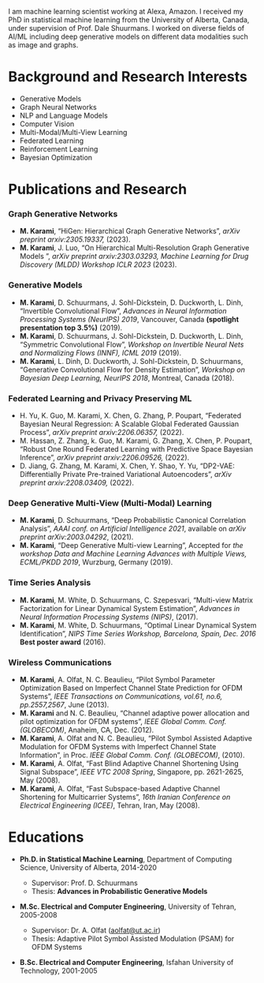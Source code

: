 I am machine learning scientist working at Alexa, Amazon. 
I received my PhD in statistical machine learning from the University of Alberta, Canada, under supervision of Prof. Dale Shuurmans.
I worked on diverse fields of AI/ML including deep generative models on different data modalities such as image and graphs.

# Background and Research Interests

- Generative Models 
- Graph Neural Networks   
- NLP and Language Models
- Computer Vision
- Multi-Modal/Multi-View Learning 
- Federated Learning
- Reinforcement Learning
- Bayesian Optimization

<!-- | Generative Models    | NLP and Sequence Modeling |
| -------- | ------- |
| Graph Neural Networks | Representation Learning  |
| Probabilistic Deep Learning | Federated Learning |
| Computer Vision | Reinforcement Learning|
| Multi-Modal/Multi-View Learning | Bayesian Optimization| -->

# Publications and Research
### Graph Generative Networks
- **M. Karami**, “HiGen: Hierarchical Graph Generative Networks”, *arXiv preprint arxiv:2305.19337,* (2023).
- **M. Karami**, J. Luo, “On Hierarchical Multi-Resolution Graph Generative Models ”, *arXiv preprint arxiv:2303.03293,
Machine Learning for Drug Discovery (MLDD) Workshop ICLR 2023* (2023).

### Generative Models
- **M. Karami**, D. Schuurmans, J. Sohl-Dickstein, D. Duckworth, L. Dinh, “Invertible Convolutional Flow”, *Advances in Neural Information Processing Systems (NeurIPS) 2019*, Vancouver, Canada **(spotlight presentation top 3.5%)** (2019).
- **M. Karami**, D. Schuurmans, J. Sohl-Dickstein, D. Duckworth, L. Dinh, “Symmetric Convolutional Flow”,
*Workshop on Invertible Neural Nets and Normalizing Flows (INNF), ICML 2019* (2019).
- **M. Karami**, L. Dinh, D. Duckworth, J. Sohl-Dickstein, D. Schuurmans, “Generative Convolutional Flow for
Density Estimation”, *Workshop on Bayesian Deep Learning, NeurIPS 2018*, Montreal, Canada (2018).

### Federated Learning and Privacy Preserving ML
- H. Yu, K. Guo, M. Karami, X. Chen, G. Zhang, P. Poupart, “Federated Bayesian Neural Regression: A
Scalable Global Federated Gaussian Process”, *arXiv preprint arxiv:2206.06357,* (2022).
- M. Hassan, Z. Zhang, k. Guo, M. Karami, G. Zhang, X. Chen, P. Poupart, “Robust One Round Federated
Learning with Predictive Space Bayesian Inference”, *arXiv preprint arxiv:2206.09526,* (2022).
- D. Jiang, G. Zhang, M. Karami, X. Chen, Y. Shao, Y. Yu, “DP2-VAE: Differentially Private Pre-trained
Variational Autoencoders”, *arXiv preprint arxiv:2208.03409,* (2022).

### Deep Generative Multi-View (Multi-Modal) Learning
- **M. Karami**, D. Schuurmans, “Deep Probabilistic Canonical Correlation Analysis”, *AAAI
conf. on Artificial Intelligence 2021*, available on *arXiv preprint arXiv:2003.04292*, (2021).
- **M. Karami**, “Deep Generative Multi-view Learning”, Accepted for *the workshop Data and Machine Learning
Advances with Multiple Views, ECML/PKDD 2019*, Wurzburg, Germany (2019).

### Time Series Analysis
- **M. Karami**, M. White, D. Schuurmans, C. Szepesvari, “Multi-view Matrix Factorization for Linear Dynamical
System Estimation”, *Advances in Neural Information Processing Systems (NIPS)*, (2017).
- **M. Karami**, M. White, D. Schuurmans, “Optimal Linear Dynamical System Identification”, *NIPS Time
Series Workshop, Barcelona, Spain, Dec. 2016* **Best poster award** (2016).

### Wireless Communications
- **M. Karami**, A. Olfat, N. C. Beaulieu, “Pilot Symbol Parameter Optimization Based on Imperfect Channel
State Prediction for OFDM Systems”, *IEEE Transactions on Communications, vol.61, no.6, pp.2557,2567*,
June (2013).
- **M. Karami** and N. C. Beaulieu, “Channel adaptive power allocation and pilot optimization for OFDM
systems”, *IEEE Global Comm. Conf. (GLOBECOM)*, Anaheim, CA, Dec. (2012).
- **M. Karami**, A. Olfat and N. C. Beaulieu, “Pilot Symbol Assisted Adaptive Modulation for OFDM Systems
with Imperfect Channel State Information”, in Proc. *IEEE Global Comm. Conf. (GLOBECOM)*, (2010).
- **M. Karami**, A. Olfat, “Fast Blind Adaptive Channel Shortening Using Signal Subspace”, *IEEE VTC 2008
Spring*, Singapore, pp. 2621-2625, May (2008).
- **M. Karami**, A. Olfat, “Fast Subspace-based Adaptive Channel Shortening for Multicarrier Systems”, *16th
Iranian Conference on Electrical Engineering (ICEE)*, Tehran, Iran, May (2008).

# Educations
- **Ph.D. in Statistical Machine Learning**, Department of Computing Science, University of Alberta, 2014-2020
  - Supervisor: Prof. D. Schuurmans
  - Thesis: **Advances in Probabilistic Generative Models**

- **M.Sc. Electrical and Computer Engineering**, University of Tehran, 2005-2008
  - Supervisor: Dr. A. Olfat (aolfat@ut.ac.ir)
  - Thesis: Adaptive Pilot Symbol Assisted Modulation (PSAM) for OFDM Systems

- **B.Sc. Electrical and Computer Engineering**, Isfahan University of Technology, 2001-2005
